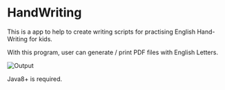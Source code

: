 # HandWriting
This is a app to help to create writing scripts for practising English Hand-Writing for kids.

With this program, user can generate / print PDF files with English Letters.

![Output](https://github.com/lff0305/HandWriting/blob/master/resources/1.png])

Java8+ is required.


